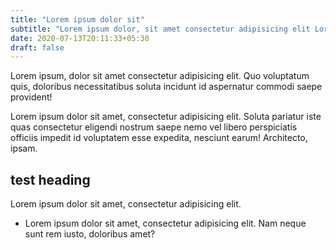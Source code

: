 ```yaml
---
title: "Lorem ipsum dolor sit"
subtitle: "Lorem ipsum dolor, sit amet consectetur adipisicing elit Lorem ipsum dolor, sit amet consectetur adipisicing elit"
date: 2020-07-13T20:11:33+05:30
draft: false
---
```


Lorem ipsum, dolor sit amet consectetur adipisicing elit. Quo voluptatum quis, doloribus necessitatibus soluta incidunt id aspernatur commodi saepe provident!

Lorem ipsum dolor sit amet, consectetur adipisicing elit. Soluta pariatur iste quas consectetur eligendi nostrum saepe nemo vel libero perspiciatis officiis impedit id voluptatem esse expedita, nesciunt earum! Architecto, ipsam.

## test heading

Lorem ipsum dolor sit amet, consectetur adipisicing elit.

- Lorem ipsum dolor sit amet, consectetur adipisicing elit. Nam neque sunt rem iusto, doloribus amet?
